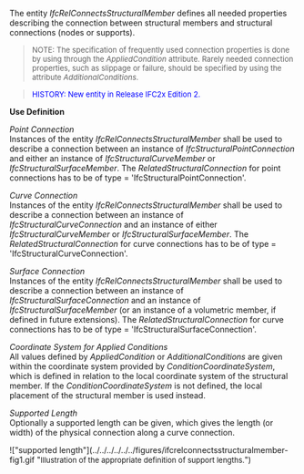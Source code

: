 ﻿The entity _IfcRelConnectsStructuralMember_ defines all needed properties describing the connection between structural members and structural connections (nodes or supports).

> <font size="-1">NOTE: The specification of frequently used connection
		  properties is done by using through the <i>AppliedCondition</i> attribute.
		  Rarely needed connection properties, such as slippage or failure, should be
		  specified by using the attribute <i>AdditionalConditions</i>.</font>
> 


> <font color="#0000FF" size="-1"> HISTORY: New entity in Release IFC2x
		  Edition 2. </font>
> 


**Use Definition**

_Point Connection_  
Instances of the entity _IfcRelConnectsStructuralMember_ shall be used to describe a connection between an instance of _IfcStructuralPointConnection_ and either an instance of _IfcStructuralCurveMember_ or _IfcStructuralSurfaceMember_. The _RelatedStructuralConnection_ for point connections has to be of type = 'IfcStructuralPointConnection'.

_Curve Connection_  
Instances of the entity _IfcRelConnectsStructuralMember_ shall be used to describe a connection between an instance of _IfcStructuralCurveConnection_ and an instance of either _IfcStructuralCurveMember_ or _IfcStructuralSurfaceMember_. The _RelatedStructuralConnection_ for curve connections has to be of type = 'IfcStructuralCurveConnection'.

_Surface Connection_  
Instances of the entity _IfcRelConnectsStructuralMember_ shall be used to describe a connection between an instance of _IfcStructuralSurfaceConnection_ and an instance of _IfcStructuralSurfaceMember_ (or an instance of a volumetric member, if defined in future extensions). The _RelatedStructuralConnection_ for curve connections has to be of type = 'IfcStructuralSurfaceConnection'.

_Coordinate System for Applied Conditions_  
All values defined by _AppliedCondition_ or _AdditionalConditions_ are given within the coordinate system provided by _ConditionCoordinateSystem_, which is defined in relation to the local coordinate system of the structural member. If the _ConditionCoordinateSystem_ is not defined, the local placement of the structural member is used instead.

_Supported Length_  
Optionally a supported length can be given, which gives the length (or width) of the physical connection along a curve connection.

!["supported length"](../../../../../../figures/ifcrelconnectsstructuralmember-fig1.gif "<font size="-1">Illustration of the appropriate definition of
				support lengths.</font>")
